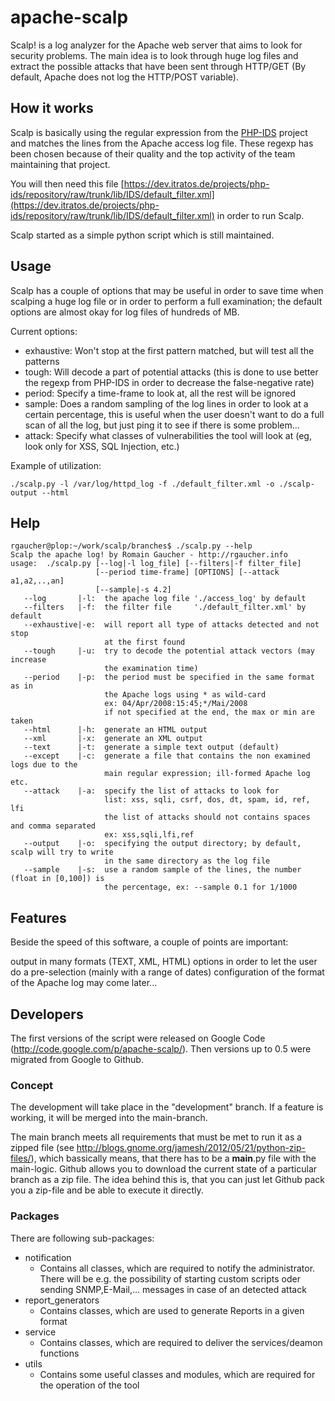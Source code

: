 # apache-scalp
Scalp! is a log analyzer for the Apache web server that aims to look for security problems. The main idea is to look through huge log files and extract the possible attacks that have been sent through HTTP/GET (By default, Apache does not log the HTTP/POST variable).

## How it works
Scalp is basically using the regular expression from the [PHP-IDS](http://phpids.org/) project and matches the lines from the Apache access log file. These regexp has been chosen because of their quality and the top activity of the team maintaining that project.

You will then need this file [https://dev.itratos.de/projects/php-ids/repository/raw/trunk/lib/IDS/default_filter.xml](https://dev.itratos.de/projects/php-ids/repository/raw/trunk/lib/IDS/default_filter.xml) in order to run Scalp.

Scalp started as a simple python script which is still maintained.

## Usage
Scalp has a couple of options that may be useful in order to save time when scalping a huge log file or in order to perform a full examination; the default options are almost okay for log files of hundreds of MB.

Current options:

- exhaustive: Won't stop at the first pattern matched, but will test all the patterns
- tough: Will decode a part of potential attacks (this is done to use better the regexp from PHP-IDS in order to decrease the false-negative rate)
- period: Specify a time-frame to look at, all the rest will be ignored
- sample: Does a random sampling of the log lines in order to look at a certain percentage, this is useful when the user doesn't want to do a full scan of all the log, but just ping it to see if there is some problem...
- attack: Specify what classes of vulnerabilities the tool will look at (eg, look only for XSS, SQL Injection, etc.)

Example of utilization:

```
./scalp.py -l /var/log/httpd_log -f ./default_filter.xml -o ./scalp-output --html
```

## Help

```
rgaucher@plop:~/work/scalp/branches$ ./scalp.py --help
Scalp the apache log! by Romain Gaucher - http://rgaucher.info
usage:  ./scalp.py [--log|-l log_file] [--filters|-f filter_file] 
                   [--period time-frame] [OPTIONS] [--attack a1,a2,..,an]
                   [--sample|-s 4.2]
   --log       |-l:  the apache log file './access_log' by default
   --filters   |-f:  the filter file     './default_filter.xml' by default
   --exhaustive|-e:  will report all type of attacks detected and not stop
                     at the first found
   --tough     |-u:  try to decode the potential attack vectors (may increase
                     the examination time)
   --period    |-p:  the period must be specified in the same format as in
                     the Apache logs using * as wild-card
                     ex: 04/Apr/2008:15:45;*/Mai/2008
                     if not specified at the end, the max or min are taken
   --html      |-h:  generate an HTML output
   --xml       |-x:  generate an XML output
   --text      |-t:  generate a simple text output (default)
   --except    |-c:  generate a file that contains the non examined logs due to the
                     main regular expression; ill-formed Apache log etc.
   --attack    |-a:  specify the list of attacks to look for
                     list: xss, sqli, csrf, dos, dt, spam, id, ref, lfi
                     the list of attacks should not contains spaces and comma separated
                     ex: xss,sqli,lfi,ref
   --output    |-o:  specifying the output directory; by default, scalp will try to write
                     in the same directory as the log file
   --sample    |-s:  use a random sample of the lines, the number (float in [0,100]) is
                     the percentage, ex: --sample 0.1 for 1/1000
```

## Features
Beside the speed of this software, a couple of points are important:

output in many formats (TEXT, XML, HTML)
options in order to let the user do a pre-selection (mainly with a range of dates)
configuration of the format of the Apache log may come later...

## Developers
The first versions of the script were released on Google Code (http://code.google.com/p/apache-scalp/).
Then versions up to 0.5 were migrated from Google to Github.


### Concept
The development will take place in the "development" branch. If a feature is working, it will be merged into the main-branch.

The main branch meets all requirements that must be met to run it as a zipped file (see http://blogs.gnome.org/jamesh/2012/05/21/python-zip-files/), which bassically means, that there has to be a __main__.py file with the main-logic. Github allows you to download the current state of a particular branch as a zip file. The idea behind this is, that you can just let Github pack you a zip-file and be able to execute it directly. 

### Packages
There are following sub-packages:
* notification
  * Contains all classes, which are required to notify the administrator. There will be e.g. the possibility of starting custom scripts oder sending SNMP,E-Mail,... messages in case of an detected attack
* report_generators
  * Contains classes, which are used to generate Reports in a given format
* service
  * Contains classes, which are required to deliver the services/deamon functions
* utils
  * Contains some useful classes and modules, which are required for the operation of the tool

